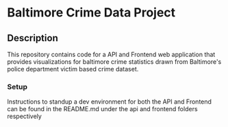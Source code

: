 # Baltimore Crime Data Project

## Description

This repository contains code for a API and Frontend web application that provides visualizations for baltimore crime statistics drawn from Baltimore's police department victim based crime dataset. 

### Setup

Instructions to standup a dev environment for both the API and Frontend can be found in the README.md under the api and frontend folders respectively


